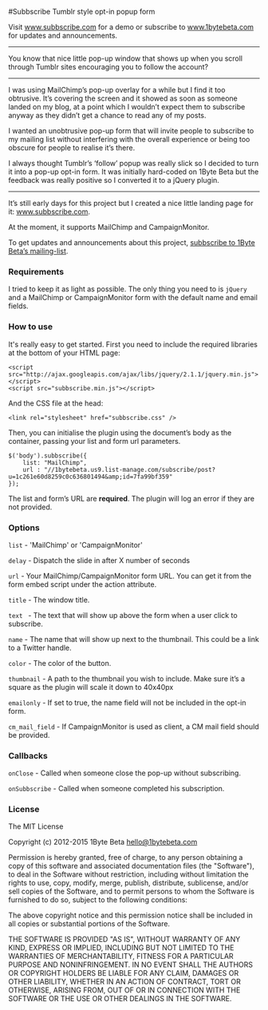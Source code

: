 #Subbscribe
Tumblr style opt-in popup form

Visit www.subbscribe.com for a demo or subscribe to www.1bytebeta.com for updates and announcements.

- - -

You know that nice little pop-up window that shows up when you scroll through Tumblr sites encouraging you to follow the account?

- - -

I was using MailChimp’s pop-up overlay for a while but I find it too obtrusive. It’s covering the screen and it showed as soon as someone landed on my blog, at a point which I wouldn’t expect them to subscribe anyway as they didn’t get a chance to read any of my posts.

I wanted an unobtrusive pop-up form that will invite people to subscribe to my mailing list without interfering with the overall experience or being too obscure for people to realise it’s there.

I always thought Tumblr’s ‘follow’ popup was really slick so I decided to turn it into a pop-up opt-in form. It was initially hard-coded on 1Byte Beta but the feedback was really positive so I converted it to a jQuery plugin.

- - -

It’s still early days for this project but I created a nice little landing page for it: www.subbscribe.com. 

At the moment, it supports MailChimp and CampaignMonitor.

To get updates and announcements about this project, [subbscribe to 1Byte Beta’s mailing-list](http://www.1bytebeta.com).

### Requirements

I tried to keep it as light as possible. The only thing you need to is `jQuery` and a MailChimp or CampaignMonitor form with  the default name and email fields.

### How to use

It's really easy to get started. First you need to include the required libraries at the bottom of your HTML page:

```
<script src="http://ajax.googleapis.com/ajax/libs/jquery/2.1.1/jquery.min.js"></script>
<script src="subbscribe.min.js"></script>
```

And the CSS file at the head:

```
<link rel="stylesheet" href="subbscribe.css" />
```

Then, you can initialise the plugin using the document’s body as the container, passing your list and form url parameters.

```
$('body').subbscribe({
    list: "MailChimp",
    url : "//1bytebeta.us9.list-manage.com/subscribe/post?u=1c261e60d8259c0c636801494&amp;id=7fa99bf359"
});
```

The list and form’s URL are **required**. The plugin will log an error if they are not provided.

### Options

`list` - 'MailChimp' or 'CampaignMonitor'

`delay` - Dispatch the slide in after X number of seconds

`url` - Your MailChimp/CampaignMonitor form URL. You can get it from the form embed script under the action attribute.

`title` - The window title.

`text ` - The text that will show up above the form when a user click to subscribe.

`name` - The name that will show up next to the thumbnail. This could be a link to a Twitter handle.

`color` - The color of the button.

`thumbnail` - A path to the thumbnail you wish to include. Make sure it’s a square as the plugin will scale it down to 40x40px

`emailonly` - If set to true, the name field will not be included in the opt-in form.

`cm_mail_field` - If CampaignMonitor is used as client, a CM mail field should be provided.

### Callbacks

`onClose` - Called when someone close the pop-up without subscribing.

`onSubbscribe` - Called when someone completed his subscription.

### License

The MIT License

Copyright (c) 2012-2015 1Byte Beta hello@1bytebeta.com

Permission is hereby granted, free of charge, to any person obtaining a copy of this software and associated documentation files (the "Software"), to deal in the Software without restriction, including without limitation the rights to use, copy, modify, merge, publish, distribute, sublicense, and/or sell copies of the Software, and to permit persons to whom the Software is furnished to do so, subject to the following conditions:

The above copyright notice and this permission notice shall be included in all copies or substantial portions of the Software.

THE SOFTWARE IS PROVIDED "AS IS", WITHOUT WARRANTY OF ANY KIND, EXPRESS OR IMPLIED, INCLUDING BUT NOT LIMITED TO THE WARRANTIES OF MERCHANTABILITY, FITNESS FOR A PARTICULAR PURPOSE AND NONINFRINGEMENT. IN NO EVENT SHALL THE AUTHORS OR COPYRIGHT HOLDERS BE LIABLE FOR ANY CLAIM, DAMAGES OR OTHER LIABILITY, WHETHER IN AN ACTION OF CONTRACT, TORT OR OTHERWISE, ARISING FROM, OUT OF OR IN CONNECTION WITH THE SOFTWARE OR THE USE OR OTHER DEALINGS IN THE SOFTWARE.
